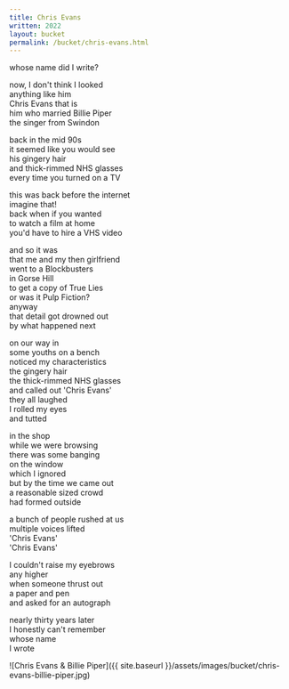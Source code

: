 ```yaml
---
title: Chris Evans
written: 2022
layout: bucket
permalink: /bucket/chris-evans.html
---
```


<div class="poem">
whose name did I write?  

now, I don't think I looked    
anything like him  
Chris Evans that is  
him who married Billie Piper  
the singer from Swindon  

back in the mid 90s  
it seemed like you would see  
his gingery hair  
and thick-rimmed NHS glasses  
every time you turned on a TV  

this was back before the internet  
imagine that!  
back when if you wanted  
to watch a film at home  
you'd have to hire a VHS video  

and so it was  
that me and my then girlfriend  
went to a Blockbusters  
in Gorse Hill  
to get a copy of True Lies  
or was it Pulp Fiction?  
anyway  
that detail got drowned out  
by what happened next  

on our way in  
some youths on a bench  
noticed my characteristics  
the gingery hair  
the thick-rimmed NHS glasses  
and called out 'Chris Evans'  
they all laughed  
I rolled my eyes  
and tutted  

in the shop  
while we were browsing  
there was some banging  
on the window  
which I ignored  
but by the time we came out  
a reasonable sized crowd  
had formed outside

a bunch of people rushed at us  
multiple voices lifted  
'Chris Evans'  
'Chris Evans'  

I couldn't raise my eyebrows  
any higher  
when someone thrust out  
a paper and pen  
and asked for an autograph

nearly thirty years later  
I honestly can't remember  
whose name  
I wrote
</div>

![Chris Evans & Billie Piper]({{ site.baseurl }}/assets/images/bucket/chris-evans-billie-piper.jpg)
